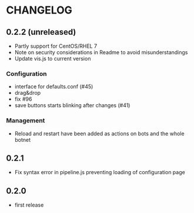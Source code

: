 CHANGELOG
=========

0.2.2 (unreleased)
------------------
* Partly support for CentOS/RHEL 7
* Note on security considerations in Readme to avoid misunderstandings
* Update vis.js to current version

### Configuration
* interface for defaults.conf (#45)
* drag&drop
* fix #96
* save buttons starts blinking after changes (#41)

### Management
* Reload and restart have been added as actions on bots and the whole botnet

0.2.1
-----
* Fix syntax error in pipeline.js preventing loading of configuration page

0.2.0
----
* first release
